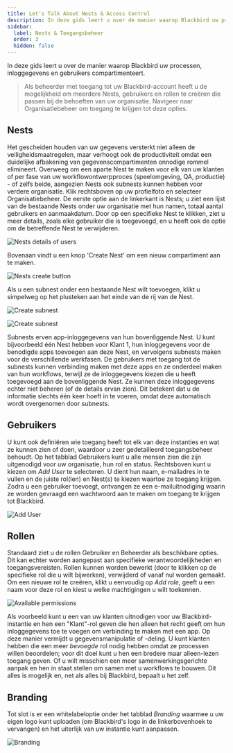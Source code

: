 ```yaml
---
title: Let's Talk About Nests & Access Control
description: In deze gids leert u over de manier waarop Blackbird uw processen, inloggegevens en gebruikers compartimenteert.
sidebar:
  label: Nests & Toegangsbeheer
  order: 3
  hidden: false
---
```


In deze gids leert u over de manier waarop Blackbird uw processen, inloggegevens en gebruikers compartimenteert.

> Als beheerder met toegang tot uw Blackbird-account heeft u de mogelijkheid om meerdere Nests, gebruikers en rollen te creëren die passen bij de behoeften van uw organisatie. Navigeer naar Organisatiebeheer om toegang te krijgen tot deze opties.

## Nests

Het gescheiden houden van uw gegevens versterkt niet alleen de veiligheidsmaatregelen, maar verhoogt ook de productiviteit omdat een duidelijke afbakening van gegevenscompartimenten onnodige rommel elimineert. Overweeg om een aparte Nest te maken voor elk van uw klanten of per fase van uw workflowontwerpproces (speelomgeving, QA, productie) - of zelfs beide, aangezien Nests ook subnests kunnen hebben voor verdere organisatie. Klik rechtsboven op uw profielfoto en selecteer Organisatiebeheer. De eerste optie aan de linkerkant is Nests; u ziet een lijst van de bestaande Nests onder uw organisatie met hun namen, totaal aantal gebruikers en aanmaakdatum. Door op een specifieke Nest te klikken, ziet u meer details, zoals elke gebruiker die is toegevoegd, en u heeft ook de optie om de betreffende Nest te verwijderen.

![Nests details of users](../../../../assets/guides/nests/1.png)

Bovenaan vindt u een knop 'Create Nest' om een nieuw compartiment aan te maken.

![Nests create button](../../../../assets/guides/nests/2.png)

Als u een subnest onder een bestaande Nest wilt toevoegen, klikt u simpelweg op het plusteken aan het einde van de rij van de Nest.

![Create subnest](../../../../assets/guides/nests/31.png)

![Create subnest](../../../../assets/guides/nests/32.png)

Subnests erven app-inloggegevens van hun bovenliggende Nest. U kunt bijvoorbeeld één Nest hebben voor Klant 1, hun inloggegevens voor de benodigde apps toevoegen aan deze Nest, en vervolgens subnests maken voor de verschillende werkfasen. De gebruikers met toegang tot de subnests kunnen verbinding maken met deze apps en ze onderdeel maken van hun workflows, terwijl ze de inloggegevens kiezen die u heeft toegevoegd aan de bovenliggende Nest. Ze kunnen deze inloggegevens echter niet beheren (of de details ervan zien). Dit betekent dat u de informatie slechts één keer hoeft in te voeren, omdat deze automatisch wordt overgenomen door subnests.

## Gebruikers

U kunt ook definiëren wie toegang heeft tot elk van deze instanties en wat ze kunnen zien of doen, waardoor u zeer gedetailleerd toegangsbeheer behoudt. Op het tabblad Gebruikers kunt u alle mensen zien die zijn uitgenodigd voor uw organisatie, hun rol en status. Rechtsboven kunt u kiezen om _Add User_ te selecteren. U dient hun naam, e-mailadres in te vullen en de juiste rol(len) en Nest(s) te kiezen waartoe ze toegang krijgen. Zodra u een gebruiker toevoegt, ontvangen ze een e-mailuitnodiging waarin ze worden gevraagd een wachtwoord aan te maken om toegang te krijgen tot Blackbird.

![Add User](../../../../assets/guides/nests/4.png)

## Rollen

Standaard ziet u de rollen Gebruiker en Beheerder als beschikbare opties. Dit kan echter worden aangepast aan specifieke verantwoordelijkheden en toegangsvereisten. Rollen kunnen worden bewerkt (door te klikken op de specifieke rol die u wilt bijwerken), verwijderd of vanaf nul worden gemaakt. Om een nieuwe rol te creëren, klikt u eenvoudig op _Add role_, geeft u een naam voor deze rol en kiest u welke machtigingen u wilt toekennen.

![Available permissions](../../../../assets/guides/nests/5.png)

Als voorbeeld kunt u een van uw klanten uitnodigen voor uw Blackbird-instantie en hen een "Klant"-rol geven die hen alleen het recht geeft om hun inloggegevens toe te voegen om verbinding te maken met een app. Op deze manier vermijdt u gegevensmanipulatie of -deling. U kunt klanten hebben die een meer _bevoegde_ rol nodig hebben omdat ze processen willen beoordelen; voor dit doel kunt u hen een bredere maar alleen-lezen toegang geven. Of u wilt misschien een meer samenwerkingsgerichte aanpak en hen in staat stellen om samen met u workflows te bouwen. Dit alles is mogelijk en, net als alles bij Blackbird, bepaalt u het zelf.

## Branding

Tot slot is er een whitelabeloptie onder het tabblad _Branding_ waarmee u uw eigen logo kunt uploaden (om Blackbird's logo in de linkerbovenhoek te vervangen) en het uiterlijk van uw instantie kunt aanpassen.

![Branding](../../../../assets/guides/nests/6.png)